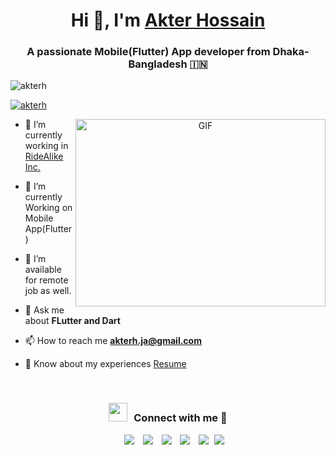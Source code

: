 <h1 align="center">Hi 👋, I'm <a href="" target="blank">
Akter Hossain</a></h1>
<h3 align="center">A passionate Mobile(Flutter) App developer from Dhaka-Bangladesh &#127470;&#127475</h3>

<p align="left"> <img src="" alt="akterh" /> </p>

<p align="left"> <a href="" target="blank"><img src="" alt="akterh" /></a> </p>

<a target="_blank" align="center">
  <img align="right" top="500" height="300" width="400" alt="GIF" src="https://media.giphy.com/media/SWoSkN6DxTszqIKEqv/giphy.gif">
</a>

- 🔭 I’m currently working in <a href="https://ridealike.com" target="blank">RideAlike Inc.</a>

- 🌱 I’m currently Working on Mobile App(Flutter)

- 🤝 I’m available for remote job as well.

- 💬 Ask me about **FLutter and Dart**

- 📫 How to reach me **akterh.ja@gmail.com**

- 📄 Know about my experiences <a href="https://drive.google.com/file/d/1jNab4Bpad1cGIy1fiTXY9D_f8Ui4C9i3/view?usp=sharing" target="blank">Resume</a>
<br/>
<h3 align="center" > <img src="https://media.giphy.com/media/iY8CRBdQXODJSCERIr/giphy.gif" width="30" height="30" style="margin-right: 10px;">Connect with me 🤝 </h3>

<p align="center">

 <div align="center"  class="icons-social" style="margin-left: 10px;">
        <a style="margin-left: 10px;"  target="_blank" href="https://www.linkedin.com/in/akterh/">
			<img src="https://img.icons8.com/doodle/40/000000/linkedin--v2.png"></a>
        <a style="margin-left: 10px;" target="_blank" href="https://github.com/akterh">
		<img src="https://img.icons8.com/doodle/40/000000/github--v1.png"></a>
		<a style="margin-left: 10px;" target="_blank" href="https://stackoverflow.com/users/](https://stackoverflow.com/users/15011940/md-akter-hossain">
				<img src="https://img.icons8.com/external-tal-revivo-color-tal-revivo/40/000000/external-stack-overflow-is-a-question-and-answer-site-for-professional-logo-color-tal-revivo.png"></a>
	   <a style="margin-left: 10px;" target="_blank" href="_">
					<img src="https://img.icons8.com/external-sketchy-juicy-fish/0.6x/external-blog-online-services-sketchy-sketchy-juicy-fish.png"></a>
		<a style="margin-left: 10px;" target="_blank" href="https://www.youtube.com/channel/flutthunter">
				<img src="https://img.icons8.com/doodle/1x/youtube--v2.png" ></a>
		<a style="margin-left: 5px;" target="_blank" href="https://drive.google.com/file/d/1jNab4Bpad1cGIy1fiTXY9D_f8Ui4C9i3/view?usp=sharing">
					<img src="https://img.icons8.com/plasticine/0.5x/resume.png" ></a>
      </div>

</p>

<!-- BLOG-POST-LIST:END -->

